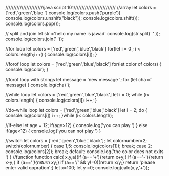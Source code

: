 ////////////////////////java script 101//////////////////////////
//array
let colors = ['red','green','blue ']
console.log(colors.push('purple'))
console.log(colors.unshift("black"));
console.log(colors.shift());
console.log(colors.pop());

// split and join
let str ='hello my name is jawad'
console.log(str.split(' ' ));
console.log(colors.join(' '));

//for loop
let colors = ['red','green','blue','black']
for(let i = 0 ; i < colors.length;i++)
{
    console.log(colors[i]);
}

//forof loop
let colors = ['red','green','blue','black']
for(let color of colors)
{
    console.log(color);
}

//forof loop with strings 
let message = 'new message ';
for (let cha of message)
{
    console.log(cha)
};

//while loop 
let colors = ['red','green','blue','black']
let i = 0;
while (i< colors.length)
{ console.log(colors[i])
i++;
}

//do-while loop
let colors = ['red','green','blue','black']
let i = 2;
do
{ console.log(colors[i])
i++;
}while (i< colors.length);

//if-else
let age = 12;
if(age>12)
{
console.log('you can play ')
}
else if(age<12) {
    console.log('you can not play ')
}

//switch 
let colors = ['red','green','blue','black'];
let colornumber=2;
switch(colornumber)
{
    case 1,5:
        console.log(colors[1]);
        break;
    case 2:
        console.log(colors[2]);
        break;
    default:
        console.log('the color does not exits ')
}
//function
 function calc( x,y,a){if (a=='+'){return x+y;}
if (a=='-'){return x-y;}
if (a=='*'){return x*y;}
if (a=='/' && y!=0){return x/y;}
return 'please enter valid oppration';}
let x=100;
let y =0;
console.log(calc(x,y,'+'));